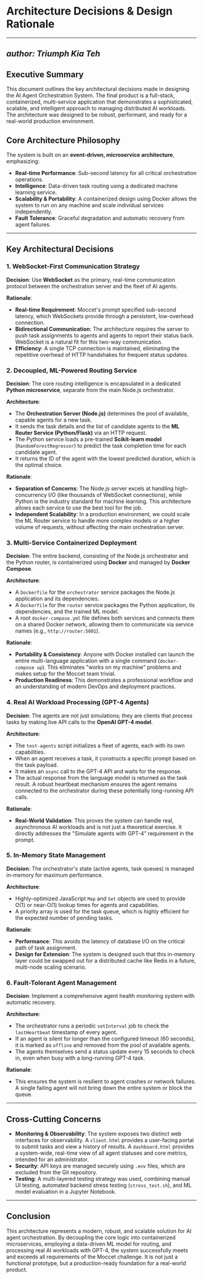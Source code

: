 # Architecture Decisions & Design Rationale

---
***author: Triumph Kia Teh***
---

## Executive Summary

This document outlines the key architectural decisions made in designing the AI Agent Orchestration System. The final product is a full-stack, containerized, multi-service application that demonstrates a sophisticated, scalable, and intelligent approach to managing distributed AI workloads. The architecture was designed to be robust, performant, and ready for a real-world production environment.

## Core Architecture Philosophy

The system is built on an **event-driven, microservice architecture**, emphasizing:
- **Real-time Performance**: Sub-second latency for all critical orchestration operations.
- **Intelligence**: Data-driven task routing using a dedicated machine learning service.
- **Scalability & Portability**: A containerized design using Docker allows the system to run on any machine and scale individual services independently.
- **Fault Tolerance**: Graceful degradation and automatic recovery from agent failures.

---
## Key Architectural Decisions

### 1. WebSocket-First Communication Strategy
**Decision**: Use **WebSocket** as the primary, real-time communication protocol between the orchestration server and the fleet of AI agents.

**Rationale**:
- **Real-time Requirement**: Moccet's prompt specified sub-second latency, which WebSockets provide through a persistent, low-overhead connection.
- **Bidirectional Communication**: The architecture requires the server to push task assignments to agents and agents to report their status back. WebSocket is a natural fit for this two-way communication.
- **Efficiency**: A single TCP connection is maintained, eliminating the repetitive overhead of HTTP handshakes for frequent status updates.

### 2. Decoupled, ML-Powered Routing Service
**Decision**: The core routing intelligence is encapsulated in a dedicated **Python microservice**, separate from the main Node.js orchestrator.

**Architecture**:
- The **Orchestration Server (Node.js)** determines the pool of available, capable agents for a new task.
- It sends the task details and the list of candidate agents to the **ML Router Service (Python/Flask)** via an HTTP request.
- The Python service loads a pre-trained **Scikit-learn model** (`RandomForestRegressor`) to predict the task completion time for each candidate agent.
- It returns the ID of the agent with the lowest predicted duration, which is the optimal choice.

**Rationale**:
- **Separation of Concerns**: The Node.js server excels at handling high-concurrency I/O (like thousands of WebSocket connections), while Python is the industry standard for machine learning. This architecture allows each service to use the best tool for the job.
- **Independent Scalability**: In a production environment, we could scale the ML Router service to handle more complex models or a higher volume of requests, without affecting the main orchestration server.

### 3. Multi-Service Containerized Deployment
**Decision**: The entire backend, consisting of the Node.js orchestrator and the Python router, is containerized using **Docker** and managed by **Docker Compose**.

**Architecture**:
- A `Dockerfile` for the `orchestrator` service packages the Node.js application and its dependencies.
- A `Dockerfile` for the `router` service packages the Python application, its dependencies, and the trained ML model.
- A root `docker-compose.yml` file defines both services and connects them on a shared Docker network, allowing them to communicate via service names (e.g., `http://router:5001`).

**Rationale**:
- **Portability & Consistency**: Anyone with Docker installed can launch the entire multi-language application with a single command (`docker-compose up`). This eliminates "works on my machine" problems and makes setup for the Moccet team trivial.
- **Production Readiness**: This demonstrates a professional workflow and an understanding of modern DevOps and deployment practices.

### 4. Real AI Workload Processing (GPT-4 Agents)
**Decision**: The agents are not just simulations; they are clients that process tasks by making live API calls to the **OpenAI GPT-4 model**.

**Architecture**:
- The `test-agents` script initializes a fleet of agents, each with its own capabilities.
- When an agent receives a task, it constructs a specific prompt based on the task payload.
- It makes an `async` call to the GPT-4 API and waits for the response.
- The actual response from the language model is returned as the task result. A robust heartbeat mechanism ensures the agent remains connected to the orchestrator during these potentially long-running API calls.

**Rationale**:
- **Real-World Validation**: This proves the system can handle real, asynchronous AI workloads and is not just a theoretical exercise. It directly addresses the "Simulate agents with GPT-4" requirement in the prompt.

### 5. In-Memory State Management
**Decision**: The orchestrator's state (active agents, task queues) is managed in-memory for maximum performance.

**Architecture**:
- Highly-optimized JavaScript `Map` and `Set` objects are used to provide O(1) or near-O(1) lookup times for agents and capabilities.
- A priority array is used for the task queue, which is highly efficient for the expected number of pending tasks.

**Rationale**:
- **Performance**: This avoids the latency of database I/O on the critical path of task assignment.
- **Design for Extension**: The system is designed such that this in-memory layer could be swapped out for a distributed cache like Redis in a future, multi-node scaling scenario.

### 6. Fault-Tolerant Agent Management
**Decision**: Implement a comprehensive agent health monitoring system with automatic recovery.

**Architecture**:
- The orchestrator runs a periodic `setInterval` job to check the `lastHeartbeat` timestamp of every agent.
- If an agent is silent for longer than the configured timeout (60 seconds), it is marked as `offline` and removed from the pool of available agents.
- The agents themselves send a status update every 15 seconds to check in, even when busy with a long-running GPT-4 task.

**Rationale**:
- This ensures the system is resilient to agent crashes or network failures. A single failing agent will not bring down the entire system or block the queue.

---
## Cross-Cutting Concerns

* **Monitoring & Observability**: The system exposes two distinct web interfaces for observability. A `client.html` provides a user-facing portal to submit tasks and view a history of results. A `dashboard.html` provides a system-wide, real-time view of all agent statuses and core metrics, intended for an administrator.
* **Security**: API keys are managed securely using `.env` files, which are excluded from the Git repository.
* **Testing**: A multi-layered testing strategy was used, combining manual UI testing, automated backend stress testing (`stress_test.sh`), and ML model evaluation in a Jupyter Notebook.

---
## Conclusion

This architecture represents a modern, robust, and scalable solution for AI agent orchestration. By decoupling the core logic into containerized microservices, employing a data-driven ML model for routing, and processing real AI workloads with GPT-4, the system successfully meets and exceeds all requirements of the Moccet challenge. It is not just a functional prototype, but a production-ready foundation for a real-world product.